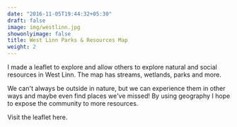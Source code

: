 ```yaml
---
date: "2016-11-05T19:44:32+05:30"
draft: false
image: img/westlinn.jpg
showonlyimage: false
title: West Linn Parks & Resources Map
weight: 2
---
```


I made a leaflet to explore and allow others to explore natural and social resources in West Linn. The map has streams, wetlands, parks and more.


We can't always be outside in nature, but we can experience them in other ways and maybe even find places we've missed! By using geography I hope to expose the community to more resources.

Visit the leaflet here.